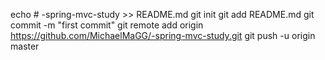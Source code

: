 echo # -spring-mvc-study >> README.md
git init
git add README.md
git commit -m "first commit"
git remote add origin https://github.com/MichaelMaGG/-spring-mvc-study.git
git push -u origin master